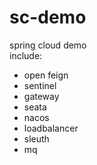 # sc-demo
spring cloud demo  
include:
- open feign
- sentinel
- gateway
- seata
- nacos
- loadbalancer
- sleuth
- mq
